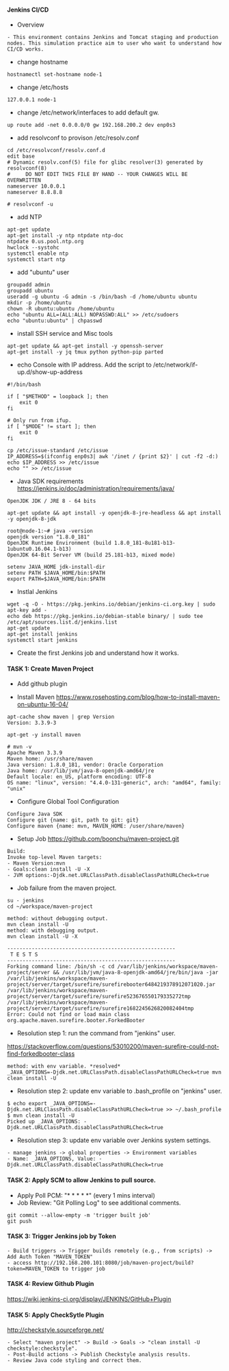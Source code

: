 #### Jenkins CI/CD
- Overview
```
- This environment contains Jenkins and Tomcat staging and production nodes. This simulation practice aim to user who want to understand how CI/CD works.
```

- change hostname
```
hostnamectl set-hostname node-1
```

- change /etc/hosts
```
127.0.0.1 node-1
```

- change /etc/network/interfaces to add default gw.
```
up route add -net 0.0.0.0/0 gw 192.168.200.2 dev enp0s3
```

- add resolvconf to provison /etc/resolv.conf
```
cd /etc/resolvconf/resolv.conf.d
edit base
# Dynamic resolv.conf(5) file for glibc resolver(3) generated by resolvconf(8)
#     DO NOT EDIT THIS FILE BY HAND -- YOUR CHANGES WILL BE OVERWRITTEN
nameserver 10.0.0.1
nameserver 8.8.8.8

# resolvconf -u
```

- add NTP
```
apt-get update
apt-get install -y ntp ntpdate ntp-doc
ntpdate 0.us.pool.ntp.org
hwclock --systohc
systemctl enable ntp
systemctl start ntp
```

- add "ubuntu" user
```
groupadd admin
groupadd ubuntu
useradd -g ubuntu -G admin -s /bin/bash -d /home/ubuntu ubuntu
mkdir -p /home/ubuntu
chown -R ubuntu:ubuntu /home/ubuntu
echo "ubuntu ALL=(ALL:ALL) NOPASSWD:ALL" >> /etc/sudoers
echo "ubuntu:ubuntu" | chpasswd
```

- install SSH service and Misc tools
```
apt-get update && apt-get install -y openssh-server
apt-get install -y jq tmux python python-pip parted
```

- echo Console with IP address. Add the script to /etc/network/if-up.d/show-up-address
```
#!/bin/bash

if [ "$METHOD" = loopback ]; then
    exit 0
fi

# Only run from ifup.
if [ "$MODE" != start ]; then
    exit 0
fi

cp /etc/issue-standard /etc/issue
IP_ADDRESS=$(ifconfig enp0s3| awk '/inet / {print $2}' | cut -f2 -d:)
echo $IP_ADDRESS >> /etc/issue
echo "" >> /etc/issue
```

- Java SDK requirements
https://jenkins.io/doc/administration/requirements/java/
```
OpenJDK JDK / JRE 8 - 64 bits
```
```
apt-get update && apt install -y openjdk-8-jre-headless && apt install -y openjdk-8-jdk

root@node-1:~# java -version
openjdk version "1.8.0_181"
OpenJDK Runtime Environment (build 1.8.0_181-8u181-b13-1ubuntu0.16.04.1-b13)
OpenJDK 64-Bit Server VM (build 25.181-b13, mixed mode)
```
```
setenv JAVA_HOME jdk-install-dir
setenv PATH $JAVA_HOME/bin:$PATH
export PATH=$JAVA_HOME/bin:$PATH
```

- Instlal Jenkins
```
wget -q -O - https://pkg.jenkins.io/debian/jenkins-ci.org.key | sudo apt-key add -
echo deb https://pkg.jenkins.io/debian-stable binary/ | sudo tee /etc/apt/sources.list.d/jenkins.list
apt-get update
apt-get install jenkins
systemctl start jenkins
```

- Create the first Jenkins job and understand how it works.

#### TASK 1: Create Maven Project

- Add github plugin

- Install Maven
https://www.rosehosting.com/blog/how-to-install-maven-on-ubuntu-16-04/
```
apt-cache show maven | grep Version
Version: 3.3.9-3

apt-get -y install maven

# mvn -v
Apache Maven 3.3.9
Maven home: /usr/share/maven
Java version: 1.8.0_181, vendor: Oracle Corporation
Java home: /usr/lib/jvm/java-8-openjdk-amd64/jre
Default locale: en_US, platform encoding: UTF-8
OS name: "linux", version: "4.4.0-131-generic", arch: "amd64", family: "unix"
```

- Configure Global Tool Configuration
```
Configure Java SDK
Configure git {name: git, path to git: git}
Configure maven {name: mvn, MAVEN_HOME: /user/share/maven}
```

- Setup Job
https://github.com/boonchu/maven-project.git
```
Build:
Invoke top-level Maven targets:
- Maven Version:mvn
- Goals:clean install -U -X
- JVM options:-Djdk.net.URLClassPath.disableClassPathURLCheck=true
```

- Job failure from the maven project.
```
su - jenkins
cd ~/workspace/maven-project

method: without debugging output.
mvn clean install -U 
method: with debugging output.
mvn clean install -U -X 

-------------------------------------------------------
 T E S T S
-------------------------------------------------------
Forking command line: /bin/sh -c cd /var/lib/jenkins/workspace/maven-project/server && /usr/lib/jvm/java-8-openjdk-amd64/jre/bin/java -jar /var/lib/jenkins/workspace/maven-project/server/target/surefire/surefirebooter6484219378912071020.jar /var/lib/jenkins/workspace/maven-project/server/target/surefire/surefire523676550179335272tmp /var/lib/jenkins/workspace/maven-project/server/target/surefire/surefire1682245626820082404tmp
Error: Could not find or load main class org.apache.maven.surefire.booter.ForkedBooter
```

- Resolution step 1: run the command from "jenkins" user.

https://stackoverflow.com/questions/53010200/maven-surefire-could-not-find-forkedbooter-class
```
method: with env variable. *resolved*
_JAVA_OPTIONS=-Djdk.net.URLClassPath.disableClassPathURLCheck=true mvn clean install -U
```
- Resolution step 2: update env variable to .bash_profile on "jenkins" user.
```
$ echo export _JAVA_OPTIONS=-Djdk.net.URLClassPath.disableClassPathURLCheck=true >> ~/.bash_profile
$ mvn clean install -U
Picked up _JAVA_OPTIONS: -Djdk.net.URLClassPath.disableClassPathURLCheck=true
```
- Resolution step 3: update env variable over Jenkins system settings.
```
- manage jenkins -> global properties -> Environment variables 
- Name: _JAVA_OPTIONS, Value: -Djdk.net.URLClassPath.disableClassPathURLCheck=true
```

#### TASK 2: Apply SCM to allow Jenkins to pull source.

- Apply Poll PCM: "* * * * *" (every 1 mins interval)
- Job Review: "Git Polling Log" to see additional comments.

```
git commit --allow-empty -m 'trigger built job'
git push
```

#### TASK 3: Trigger Jenkins job by Token
```
- Build triggers -> Trigger builds remotely (e.g., from scripts) -> Add Auth Token "MAVEN_TOKEN"
- access http://192.168.200.101:8080/job/maven-project/build?token=MAVEN_TOKEN to trigger job
```

#### TASK 4: Review Github Plugin
https://wiki.jenkins-ci.org/display/JENKINS/GitHub+Plugin

#### TASK 5: Apply CheckSytle Plugin
http://checkstyle.sourceforge.net/

```
- Select "maven project" -> Build -> Goals -> "clean install -U checkstyle:checkstyle".
- Post-Build actions -> Publish Checkstyle analysis results.
- Review Java code styling and correct them.
```
